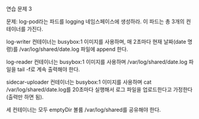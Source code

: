 연습 문제 3

문제:
log-pod라는 파드를 logging 네임스페이스에 생성하라. 이 파드는 총 3개의 컨테이너를 가진다.

log-writer 컨테이너는 busybox:1 이미지를 사용하며, 매 2초마다 현재 날짜(date 명령)를 /var/log/shared/date.log 파일에 append 한다.

log-reader 컨테이너는 busybox:1 이미지를 사용하며 /var/log/shared/date.log 파일을 tail -f로 계속 출력해야 한다.

sidecar-uploader 컨테이너는 busybox:1 이미지를 사용하며 cat /var/log/shared/date.log를 20초마다 실행해서 로그 파일을 업로드한다고 가정한다(출력만 하면 됨).

세 컨테이너는 모두 emptyDir 볼륨 /var/log/shared를 공유해야 한다.

```

```